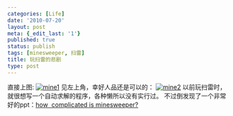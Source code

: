 ```yaml
---
categories: [Life]
date: '2010-07-20'
layout: post
meta: {_edit_last: '1'}
published: true
status: publish
tags: [minesweeper, 扫雷]
title: 玩扫雷的悲剧
type: post
---
```

直接上图:
[![](http://dourok.info/wp-content/uploads/2010/07/12.jpg "mine1")](http://dourok.info/wp-content/uploads/2010/07/12.jpg)
见左上角，幸好人品还是可以的：
[![](http://dourok.info/wp-content/uploads/2010/07/sl.jpg "mine2")](http://dourok.info/wp-content/uploads/2010/07/sl.jpg)
以前玩扫雷时，就很想写一个自动求解的程序，各种懒所以没有实行过。
不过倒发现了一个非常好的ppt：[how  complicated is
minesweeper?](http://web.mat.bham.ac.uk/R.W.Kaye/minesw/ASE2003.pdf)
